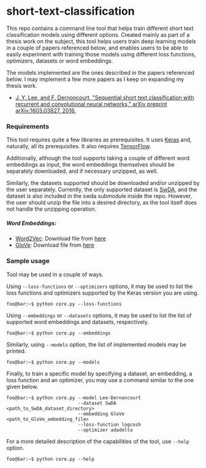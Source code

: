 # short-text-classification

This repo contains a command line tool that helps train different short text classification models using different options. Created mainly as part of a thesis work on the subject, this tool helps users train deep learning models in a couple of papers referenced below, and enables users to be able to easily experiment with training those models using different loss functions, optimizers, datasets or word embeddings.

The models implemented are the ones described in the papers referenced below. I may implement a few more papers as I keep on expanding my thesis work.

- [J. Y. Lee, and F. Dernoncourt, "Sequential short text  classification with  recurrent  and  convolutional  neural  networks,"  arXiv  preprint arXiv:1603.03827, 2016.](https://arxiv.org/abs/1603.03827)


### Requirements
This tool requires quite a few libraries as prerequisites. It uses [Keras](https://keras.io/) and, naturally, all its prerequisites. It also requires [TensorFlow](https://www.tensorflow.org/).

Additionally, although the tool supports taking a couple of different word embeddings as input, the word embeddings themselves should be separately downloaded, and if necessary unzipped, as well.

Similarly, the datasets supported should be downloaded and/or unzipped by the user separately. Currently, the only supported dataset is [SwDA](https://web.stanford.edu/~jurafsky/ws97/), and the dataset is also included in the swda submodule inside the repo. However, the user should unzip the file into a desired directory, as the tool itself does not handle the unzipping operation.

##### Word Embeddings:
- [Word2Vec](https://code.google.com/archive/p/word2vec/): Download file from [here](https://drive.google.com/file/d/0B7XkCwpI5KDYNlNUTTlSS21pQmM/edit?usp=sharing)
- [GloVe](https://nlp.stanford.edu/projects/glove/): Download file from [here](http://nlp.stanford.edu/data/glove.twitter.27B.zip)

### Sample usage
Tool may be used in a couple of ways.

Using `--loss-functions` or `--optimizers` options, it may be used to list the loss functions and optimizers supported by the Keras version you are using.
```console
foo@bar:~$ python core.py --loss-functions
```

Using `--embeddings` or `--datasets` options, it may be used to list the list of supported word embeddings and datasets, respectively.
```console
foo@bar:~$ python core.py --embeddings
```

Similarly, using `--models` option, the list of implemented models may be printed.
```console
foo@bar:~$ python core.py --models
```

Finally, to train a specific model by specifying a dataset, an embedding, a loss function and an optimizer, you may use a command similar to the one given below.

```console
foo@bar:~$ python core.py --model Lee-Dernoncourt
                          --dataset SwDA <path_to_SwDA_dataset_directory>
                          --embedding GloVe <path_to_GloVe_embedding_file>
                          --loss-function logcosh
                          --optimizer adadelta
```

For a more detailed description of the capabilities of the tool, use `--help` option.

```console
foo@bar:~$ python core.py --help
```
